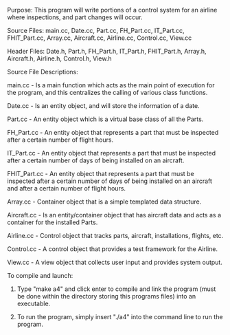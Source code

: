 Purpose: This program will write portions of a control system for an airline where inspections, and part changes will occur.


Source Files: main.cc, Date.cc, Part.cc, FH_Part.cc, IT_Part.cc, FHIT_Part.cc, Array.cc, Aircraft.cc, Airline.cc, Control.cc, View.cc

Header Files: Date.h, Part.h, FH_Part.h, IT_Part.h, FHIT_Part.h, Array.h, Aircraft.h, Airline.h, Control.h, View.h


Source File Descriptions:

main.cc - Is a main function which acts as the main point of execution for the program, and this centralizes the calling
          of various class functions.

Date.cc - Is an entity object, and will store the information of a date.

Part.cc - An entity object which is a virtual base class of all the Parts.

FH_Part.cc - An entity object that represents a part that must be inspected after a certain number of flight hours.

IT_Part.cc - An entity object that represents a part that must be inspected after a certain number of days of being
             installed on an aircraft.

FHIT_Part.cc - An entity object that represents a part that must be inspected after a certain number of days of being
               installed on an aircraft and after a certain number of flight hours.

Array.cc - Container object that is a simple templated data structure.

Aircraft.cc - Is an entity/container object that has aircraft data and acts as a container for the installed Parts.

Airline.cc - Control object that tracks parts, aircraft, installations, flights, etc.

Control.cc - A control object that provides a test framework for the Airline.

View.cc - A view object that collects user input and provides system output.


To compile and launch:

1. Type "make a4" and click enter to compile and link the program (must be done within
   the directory storing this programs files) into an executable.

2. To run the program, simply insert "./a4" into the command line to run the program.
